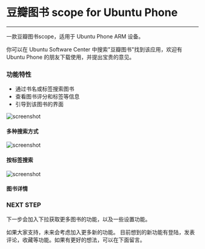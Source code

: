 # 豆瓣图书 scope for Ubuntu Phone

---
一款豆瓣图书scope，适用于 Ubuntu Phone ARM 设备。

你可以在 Ubuntu Software Center 中搜索"豆瓣图书"找到该应用，欢迎有 Ubuntu Phone 的朋友下载使用，并提出宝贵的意见。

### 功能特性
- 通过书名或标签搜索图书
- 查看图书评分和标签等信息
- 引导到该图书的界面

![screenshot](https://myapps.developer.ubuntu.com/site_media/appmedia/2015/07/2_4.png)
#### 多种搜索方式

![screenshot](https://myapps.developer.ubuntu.com/site_media/appmedia/2015/07/3_4.png)
#### 按标签搜索

![screenshot](https://myapps.developer.ubuntu.com/site_media/appmedia/2015/07/4_3.png)
#### 图书详情

### NEXT STEP
下一步会加入下拉获取更多图书的功能，以及一些设置功能。

如果大家支持，未来会考虑加入更多新的功能。 
目前想到的新功能有登陆，发表评论，收藏等功能。如果有更好的想法，可以在下面留言。 
